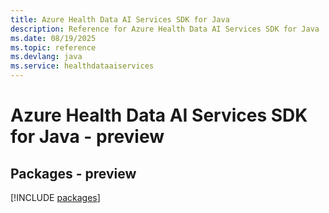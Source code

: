 ```yaml
---
title: Azure Health Data AI Services SDK for Java
description: Reference for Azure Health Data AI Services SDK for Java
ms.date: 08/19/2025
ms.topic: reference
ms.devlang: java
ms.service: healthdataaiservices
---
```

# Azure Health Data AI Services SDK for Java - preview
## Packages - preview
[!INCLUDE [packages](health-data-ai-services-index.md)]